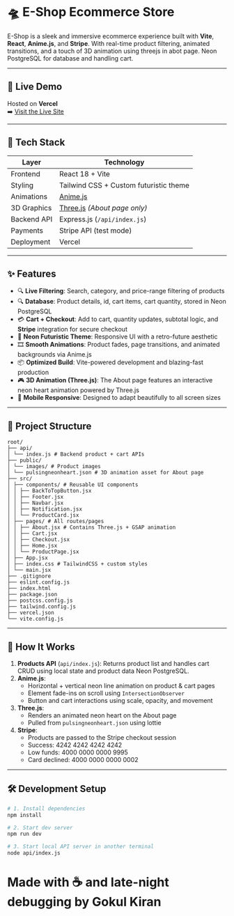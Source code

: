 # 🛸 E-Shop Ecommerce Store

E-Shop is a sleek and immersive ecommerce experience built with **Vite**, **React**, **Anime.js**, and **Stripe**. With real-time product filtering, animated transitions, and a touch of 3D animation using threejs in abot page. Neon PostgreSQL for database and handling cart.

---

## 🚀 Live Demo

Hosted on **Vercel**  
➡️ [Visit the Live Site](https://eshopplatform.vercel.app)

---

## 🧠 Tech Stack

| Layer         | Technology                           |
|--------------|----------------------------------------|
| Frontend     | React 18 + Vite                       |
| Styling      | Tailwind CSS + Custom futuristic theme |
| Animations   | [Anime.js](https://animejs.com)       |
| 3D Graphics  | [Three.js](https://threejs.org) *(About page only)* |
| Backend API  | Express.js (`/api/index.js`)          |
| Payments     | Stripe API (test mode)                |
| Deployment   | Vercel                                 |

---

## ✨ Features

- 🔍 **Live Filtering**: Search, category, and price-range filtering of products
- 🔍 **Database**: Product details, id, cart items, cart quantity, stored in Neon PostgreSQL
- 💳 **Cart + Checkout**: Add to cart, quantity updates, subtotal logic, and **Stripe** integration for secure checkout
- 🧬 **Neon Futuristic Theme**: Responsive UI with a retro-future aesthetic
- 🎞️ **Smooth Animations**: Product fades, page transitions, and animated backgrounds via Anime.js
- 📦 **Optimized Build**: Vite-powered development and blazing-fast production
- 🎮 **3D Animation (Three.js)**: The About page features an interactive neon heart animation powered by Three.js
- 📱 **Mobile Responsive**: Designed to adapt beautifully to all screen sizes

---

## 📂 Project Structure
```
root/
├── api/
│ └── index.js # Backend product + cart APIs
├── public/
│ └── images/ # Product images
│ └── pulsingneonheart.json # 3D animation asset for About page
├── src/
│ ├── components/ # Reusable UI components
│ │ ├── BackToTopButton.jsx
│ │ ├── Footer.jsx
│ │ ├── Navbar.jsx
│ │ ├── Notification.jsx
│ │ └── ProductCard.jsx
│ ├── pages/ # All routes/pages
│ │ ├── About.jsx # Contains Three.js + GSAP animation
│ │ ├── Cart.jsx
│ │ ├── Checkout.jsx
│ │ ├── Home.jsx
│ │ └── ProductPage.jsx
│ ├── App.jsx
│ ├── index.css # TailwindCSS + custom styles
│ └── main.jsx
├── .gitignore
├── eslint.config.js
├── index.html
├── package.json
├── postcss.config.js
├── tailwind.config.js
├── vercel.json
└── vite.config.js
```


---

## 🧪 How It Works

1. **Products API** (`api/index.js`): Returns product list and handles cart CRUD using local state and product data Neon PostgreSQL.
2. **Anime.js**:
   - Horizontal + vertical neon line animation on product & cart pages
   - Element fade-ins on scroll using `IntersectionObserver`
   - Button and cart interactions using scale, opacity, and movement
3. **Three.js**:
   - Renders an animated neon heart on the About page
   - Pulled from `pulsingneonheart.json` using lottie
4. **Stripe**:
   - Products are passed to the Stripe checkout session
   - Success: 4242 4242 4242 4242
   - Low funds: 4000 0000 0000 9995
   - Card declined: 4000 0000 0000 0002

---

## 🛠️ Development Setup

```bash
# 1. Install dependencies
npm install

# 2. Start dev server
npm run dev

# 3. Start local API server in another terminal
node api/index.js
```

# Made with ☕ and late-night debugging by Gokul Kiran
